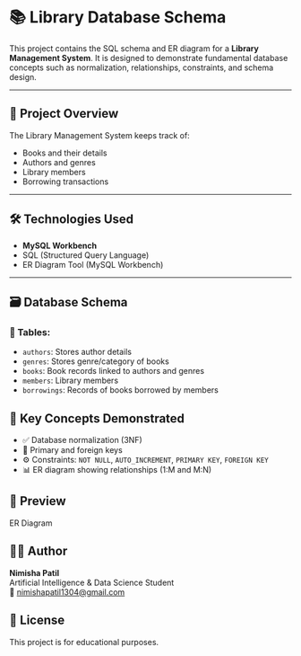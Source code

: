 # 📚 Library Database Schema

This project contains the SQL schema and ER diagram for a **Library Management System**. It is designed to demonstrate fundamental database concepts such as normalization, relationships, constraints, and schema design.

---

## 📌 Project Overview

The Library Management System keeps track of:
- Books and their details
- Authors and genres
- Library members
- Borrowing transactions

---

## 🛠️ Technologies Used

- **MySQL Workbench** 
- SQL (Structured Query Language)
- ER Diagram Tool (MySQL Workbench)

---

## 🗃️ Database Schema

### 📁 Tables:
- `authors`: Stores author details
- `genres`: Stores genre/category of books
- `books`: Book records linked to authors and genres
- `members`: Library members
- `borrowings`: Records of books borrowed by members

## 🔑 Key Concepts Demonstrated

- ✅ Database normalization (3NF)
- 🔑 Primary and foreign keys
- ⚙️ Constraints: `NOT NULL`, `AUTO_INCREMENT`, `PRIMARY KEY`, `FOREIGN KEY`
- 📊 ER diagram showing relationships (1:M and M:N)

## 📸 Preview
ER Diagram

## 👩‍💻 Author

**Nimisha Patil**  
Artificial Intelligence & Data Science Student  
📧 nimishapatil1304@gmail.com

## 📄 License

This project is for educational purposes.
